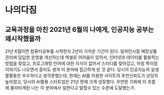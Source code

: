 # 나의다짐

## 교육과정을 마친 2021년 6월의 나에게, 인공지능 공부는 왜시작했을까

21년 6월이면 컴퓨터공부를 시작한지 2년이 가까운 기간이 된다. 일하던시절 매장상품관리에 답답한 운영을 개선하는데 엑셀로 어려움이 있어서, 인터넷과 데이터를 활용하는 방법을 찾았고, 프로그래밍 언어에 대한 지식이 없어서 스터디를 찾아갔고, 마침 특이점이야기도 나오면서 흥미도 생겨 이 분야에 접근하게 된 것 같다. 당시의 인공지능의 실생활활용은 우수하다고 생각못했는데, 현재는 AI를 이용한 사이트의 추천신뢰도가 상당히 높아졌고, 당시의 AI활용 스타트업은 21년 현재 크게 성장했다. 우연한 기회에 이 흐름에 올라타게된 나는 이 분야에서 일한다고 말할수 있는 수준에 도달했는가. 
